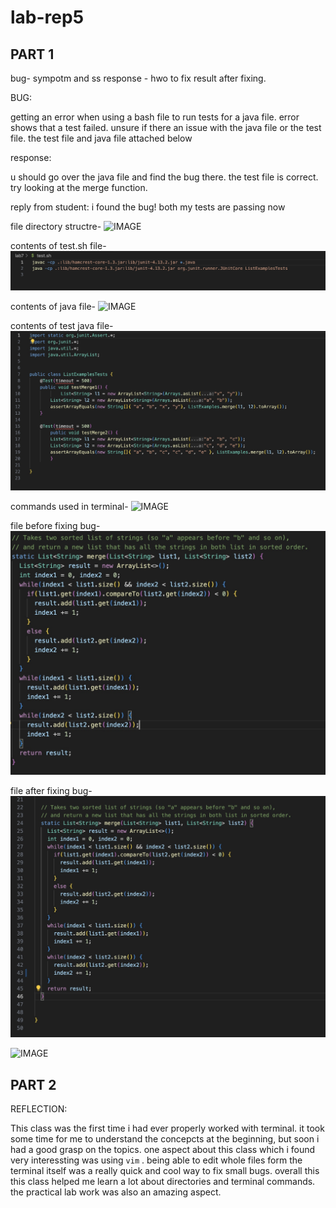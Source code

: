 # lab-rep5

## PART 1

bug- sympotm and ss
response - hwo to fix
result after fixing.

BUG:

getting an error when using a bash file to run tests for a java file.
error shows that a test failed. unsure if there an issue with the java file or the test file.
the test file and java file attached below

response:

u should go over the java file and find the bug there. the test file is correct. try looking at the merge function.

reply from student:
i found the bug! both my tests are passing now



file directory structre-
![IMAGE]()

contents of test.sh file-
![IMAGE](5C9BE2A9-86B1-46E9-819A-2743BECB4355.jpeg)

contents of java file-
![IMAGE]()

contents of test java file-
![IMAGE](5A674DCA-F6AE-4632-AF30-A9B022C4BC73.jpeg)

commands used in terminal-
![IMAGE]()

file before fixing bug-
![IMAGE](BF4ACC84-DD13-4D0D-9A91-36887690DC5C.jpeg)

file after fixing bug-
![IMAGE](5F26F039-747B-4695-968A-94D08C76DC3B.jpeg)






![IMAGE]()
















## PART 2

REFLECTION:

This class was the first time i had ever properly worked with terminal. it took some time for me to understand the concepcts at the beginning, but soon i had a good grasp on the topics. one aspect about this class which i found very interessting was using `vim` . being able to edit whole files form the terminal itself was a really quick and cool way to fix small bugs. overall this this class helped me learn a lot about directories and terminal commands. the practical lab work was also an amazing aspect.
